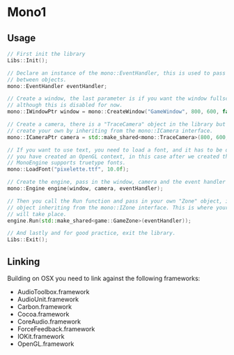 Mono1
=====

## Usage

```C++
// First init the library
Libs::Init();

// Declare an instance of the mono::EventHandler, this is used to pass events
// between objects.
mono::EventHandler eventHandler;

// Create a window, the last parameter is if you want the window fullscreen or not,
// although this is disabled for now.
mono::IWindowPtr window = mono::CreateWindow("GameWindow", 800, 600, false);

// Create a camera, there is a "TraceCamera" object in the library but you can
// create your own by inheriting from the mono::ICamera interface.
mono::ICameraPtr camera = std::make_shared<mono::TraceCamera>(800, 600, eventHandler);

// If you want to use text, you need to load a font, and it has to be done after
// you have created an OpenGL context, in this case after we created the window.
// MonoEngine supports truetype fonts.
mono::LoadFont("pixelette.ttf", 10.0f);

// Create the engine, pass in the window, camera and the event handler
mono::Engine engine(window, camera, eventHandler);

// Then you call the Run function and pass in your own "Zone" object, it's an
// object inheriting from the mono::IZone interface. This is where your game
// will take place.
engine.Run(std::make_shared<game::GameZone>(eventHandler));

// And lastly and for good practice, exit the library.
Libs::Exit();
```

## Linking

Building on OSX you need to link against the following frameworks:

* AudioToolbox.framework
* AudioUnit.framework
* Carbon.framework
* Cocoa.framework
* CoreAudio.framework
* ForceFeedback.framework
* IOKit.framework
* OpenGL.framework
